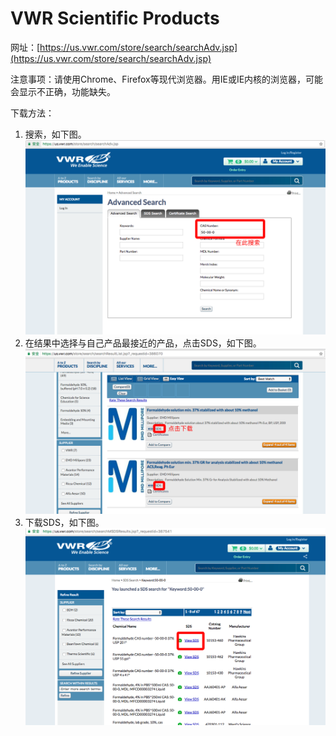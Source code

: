 # VWR Scientific Products

网址：[https://us.vwr.com/store/search/searchAdv.jsp](https://us.vwr.com/store/search/searchAdv.jsp)

注意事项：请使用Chrome、Firefox等现代浏览器。用IE或IE内核的浏览器，可能会显示不正确，功能缺失。

下载方法：

1. 搜索，如下图。
   ![](/assets/vwr-search.png)
2. 在结果中选择与自己产品最接近的产品，点击SDS，如下图。
   ![](/assets/vwr-download.png)
3. 下载SDS，如下图。 
   ![](/assets/vwr-down2.png)

